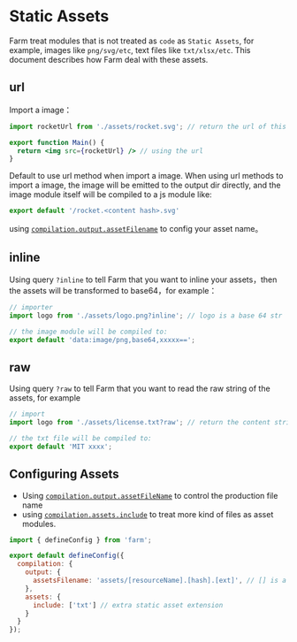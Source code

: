 # Static Assets

Farm treat modules that is not treated as `code` as `Static Assets`, for example, images like `png/svg/etc`, text files like `txt/xlsx/etc`. This document describes how Farm deal with these assets.

## url
Import a image：
```jsx
import rocketUrl from './assets/rocket.svg'; // return the url of this image

export function Main() {
  return <img src={rocketUrl} /> // using the url
}
```
Default to use url method when import a image. When using url methods to import a image, the image will be emitted to the output dir directly, and the image module itself will be compiled to a js module like:

```js
export default '/rocket.<content hash>.svg'
```
using [`compilation.output.assetFilename`](/docs/config/compilation-options#outputassetsfilename) to config your asset name。

## inline
Using query `?inline` to tell Farm that you want to inline your assets，then the assets will be transformed to base64，for example：

```js
// importer
import logo from './assets/logo.png?inline'; // logo is a base 64 str

// the image module will be compiled to:
export default 'data:image/png,base64,xxxxx==';
```

## raw
Using query `?raw` to tell Farm that you want to read the raw string of the assets, for example
```js
// import 
import logo from './assets/license.txt?raw'; // return the content string of the assets

// the txt file will be compiled to:
export default 'MIT xxxx';
```

## Configuring Assets
* Using [`compilation.output.assetFileName`](/docs/config/compilation-options#outputassetsfilename) to control the production file name
* using [`compilation.assets.include`](/docs/config/compilation-options#assetsinclude) to treat more kind of files as asset modules.

```js
import { defineConfig } from 'farm';

export default defineConfig({
  compilation: {
    output: {
      assetsFilename: 'assets/[resourceName].[hash].[ext]', // [] is a placeholder, Farm currently only these three kind of placeholders
    },
    assets: {
      include: ['txt'] // extra static asset extension
    }
  }
});
```
